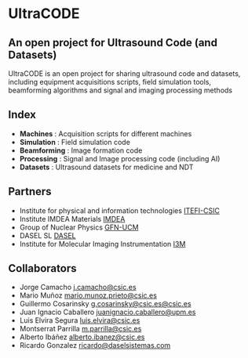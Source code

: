 # UltraCODE

## An open project for Ultrasound Code (and Datasets)

UltraCODE is an open project for sharing ultrasound code and datasets, including equipment acquisitions scripts, field simulation tools, beamforming algorithms and signal and imaging processing methods

## Index

- **Machines**    : Acquisition scripts for different machines
- **Simulation**  : Field simulation code
- **Beamforming** : Image formation code
- **Processing**  : Signal and Image processing code (including AI)
- **Datasets**    : Ultrasound datasets for medicine and NDT

## Partners

- Institute for physical and information technologies [ITEFI-CSIC](https://www.itefi.csic.es/en)
- Institute IMDEA Materials [IMDEA](https://materials.imdea.org/)
- Group of Nuclear Physics [GFN-UCM](https://www.ucm.es/gfn/)
- DASEL SL [DASEL](https://www.daselsistemas.com/en/)
- Institute for Molecular Imaging Instrumentation [I3M](https://www.i3m.upv.es/view.php/Principal)

## Collaborators

- Jorge Camacho [j.camacho@csic.es](mailto:j.camacho@csic.es)
- Mario Muñoz   [mario.munoz.prieto@csic.es](mailto:mario.munoz.prieto@csic.es)
- Guillermo Cosarinsky [g.cosarinsky@csic.es@csic.es](mailto:g.cosarinsky@csic.es)
- Juan Ignacio Caballero [juanignacio.caballero@upm.es](mailto:juanignacio.caballero@upm.es)
- Luis Elvira Segura [luis.elvira@csic.es](mailto:luis.elvira@csic.es)
- Montserrat Parrilla [m.parrilla@csic.es](mailto:m.parrilla@csic.es)
- Alberto Ibáñez [alberto.ibanez@csic.es](mailto:alberto.ibanez@csic.es)
- Ricardo Gonzalez [ricardo@daselsistemas.com](mailto:ricardo@daselsistemas.com)
